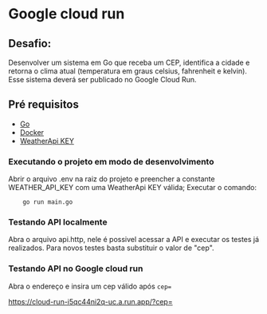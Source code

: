 # Google cloud run

## Desafio:
Desenvolver um sistema em Go que receba um CEP, identifica a cidade e retorna o clima atual 
(temperatura em graus celsius, fahrenheit e kelvin). Esse sistema deverá ser publicado no Google Cloud Run.

## Pré requisitos
- [Go](https://golang.org/doc/install)
- [Docker](https://www.docker.com/get-started)
- [WeatherApi KEY](https://www.weatherapi.com)


### Executando o projeto em modo de desenvolvimento

Abrir o arquivo .env na raiz do projeto e preencher a constante WEATHER_API_KEY com uma WeatherApi KEY válida;
Executar o comando:
```shell
    go run main.go
``` 

### Testando API localmente

Abra o arquivo api.http, nele é possivel acessar a API e executar os testes já realizados. Para novos testes basta substituir o valor de "cep".

### Testando API no Google cloud run

Abra o endereço e insira um cep válido após `cep=`

https://cloud-run-i5qc44ni2q-uc.a.run.app/?cep=
